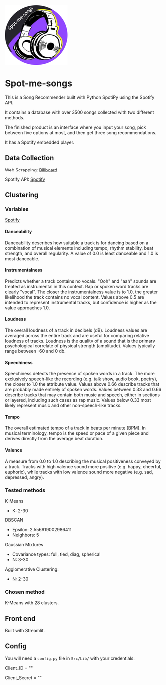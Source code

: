 ![Spot-me-songs](https://github.com/Alfon22A/GNOD-Project/blob/master/Images/Spot-me-songs200.png)

# Spot-me-songs

This is a Song Recommender built with Python SpotiPy using the Spotify API.

It contains a database with over 3500 songs collected with two different methods.

The finished product is an interface where you input your song, pick between five options at most, and then get three song recommendations.

It has a Spotify embedded player.

## Data Collection

Web Scrapping: [Billboard](https://www.billboard.com/charts/hot-100/)

Spotify API: [Spotify](https://open.spotify.com/playlist/1G8IpkZKobrIlXcVPoSIuf)

## Clustering

### Variables

[Spotify](https://developer.spotify.com/documentation/web-api/reference/#/operations/get-audio-features)

#### Danceability

Danceability describes how suitable a track is for dancing based on a combination of musical elements including tempo, rhythm stability, beat strength, and overall regularity. A value of 0.0 is least danceable and 1.0 is most danceable.

#### Instrumentalness

Predicts whether a track contains no vocals. "Ooh" and "aah" sounds are treated as instrumental in this context. Rap or spoken word tracks are clearly "vocal". The closer the instrumentalness value is to 1.0, the greater likelihood the track contains no vocal content. Values above 0.5 are intended to represent instrumental tracks, but confidence is higher as the value approaches 1.0.

#### Loudness

The overall loudness of a track in decibels (dB). Loudness values are averaged across the entire track and are useful for comparing relative loudness of tracks. Loudness is the quality of a sound that is the primary psychological correlate of physical strength (amplitude). Values typically range between -60 and 0 db.

#### Speechiness

Speechiness detects the presence of spoken words in a track. The more exclusively speech-like the recording (e.g. talk show, audio book, poetry), the closer to 1.0 the attribute value. Values above 0.66 describe tracks that are probably made entirely of spoken words. Values between 0.33 and 0.66 describe tracks that may contain both music and speech, either in sections or layered, including such cases as rap music. Values below 0.33 most likely represent music and other non-speech-like tracks.

#### Tempo

The overall estimated tempo of a track in beats per minute (BPM). In musical terminology, tempo is the speed or pace of a given piece and derives directly from the average beat duration.

#### Valence

A measure from 0.0 to 1.0 describing the musical positiveness conveyed by a track. Tracks with high valence sound more positive (e.g. happy, cheerful, euphoric), while tracks with low valence sound more negative (e.g. sad, depressed, angry).

### Tested methods

K-Means
- K: 2-30
	
DBSCAN
- Epsilon: 2.556919002986411
- Neighbors: 5
	
Gaussian Mixtures
- Covariance types: full, tied, diag, spherical
- N: 3-30
	
Agglomerative Clustering: 
- N: 2-30
	
### Chosen method

K-Means with 28 clusters.

## Front end

Built with Streamlit.

## Config

You will need a ```config.py``` file in ```Src/Lib/``` with your credentials:

Client_ID = ""

Client_Secret = ""